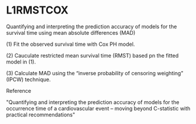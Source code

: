 # L1RMSTCOX
Quantifying and interpreting the prediction accuracy of models for the survival time using mean absolute differences (MAD) 

(1) Fit the observed survival time with Cox PH model.

(2) Cauculate restricted mean survival time (RMST) based pn the fitted model in (1).

(3) Calculate MAD using the “inverse probability of censoring weighting” (IPCW) technique.


Reference

"Quantifying and interpreting the prediction accuracy of models for the occurrence time of a cardiovascular event – moving beyond C-statistic with practical recommendations" 
